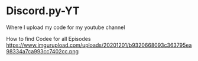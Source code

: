 # Discord.py-YT

Where I upload my code for my youtube channel


How to find Codee for all Episodes
https://www.imgurupload.com/uploads/20201201/b9320668093c363795ea98334a7ca993cc7402cc.png
